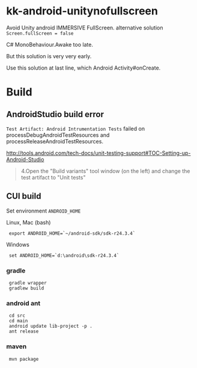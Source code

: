 # kk-android-unitynofullscreen
Avoid Unity android IMMERSIVE FullScreen. alternative solution `Screen.fullScreen = false`

C# MonoBehaviour.Awake too late.

But this solution is very very early.

Use this solution at last line, which Android Activity#onCreate.

# Build

## AndroidStudio build error

`Test Artifact: Android Intrumentation Tests` failed on processDebugAndroidTestResources and processReleaseAndroidTestResources.

http://tools.android.com/tech-docs/unit-testing-support#TOC-Setting-up-Android-Studio
> 4.Open the "Build variants" tool window (on the left) and change the test artifact to "Unit tests"


## CUI build

 Set environment `ANDROID_HOME`

  Linux, Mac (bash)

 ```
  export ANDROID_HOME=`~/android-sdk/sdk-r24.3.4`
 ```

  Windows

 ```
  set ANDROID_HOME=`d:\android\sdk-r24.3.4`
 ```

### gradle

 ```
  gradle wrapper
  gradlew build
 ```

### android ant

 ```
  cd src
  cd main
  android update lib-project -p .
  ant release
 ```

### maven

 ```
  mvn package
 ```


